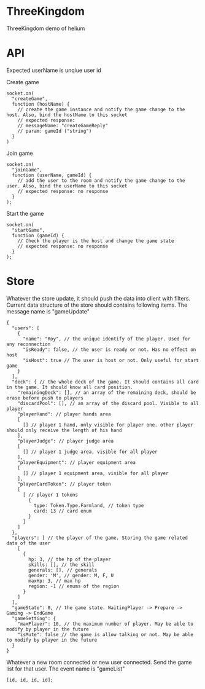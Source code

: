 # ThreeKingdom
ThreeKingdom demo of helium

# API
Expected userName is unqiue user id

Create game

```
socket.on(
  "createGame",
  function (hostName) {
    // create the game instance and notify the game change to the host. Also, bind the hostName to this socket
    // expected response:
    // messageName: "createGameReply"
    // param: gameId ("string")
  }
)
```
Join game
```
socket.on(
  "joinGame",
  function (userName, gameId) {
    // add the user to the room and notify the game change to the user. Also, bind the userName to this socket
    // expected response: no response
  }
);
```
Start the game
```
socket.on(
  "startGame",
  function (gameId) {
    // Check the player is the host and change the game state
    // expected response: no response
  }
);
```

# Store
Whatever the store update, it should push the data into client with filters. Current data structure of the store should contains following items. The message name is "gameUpdate"
```
{
  "users": [
    {
      "name": "Roy", // the unique identify of the player. Used for any reconnection
      "isReady": false, // the user is ready or not. Has no effect on host
      "isHost": true // The user is host or not. Only useful for start game
    }
  ],
  "deck": { // the whole deck of the game. It should contains all card in the game. It should know all card position.
    "remainingDeck": [], // an array of the remaining deck, should be erase before push to players
    "discardPool": [], // an array of the discard pool. Visible to all player
    "playerHand": // player hands area
    [
      [] // player 1 hand, only visible for player one. other player should only receive the length of his hand
    ],
    "playerJudge": // player judge area
    [
      [] // player 1 judge area, visible for all player
    ],
    "playerEquipment": // player equipment area
    [
      [] // player 1 equipment area, visible for all player
    ],
    "playerCardToken": // player token
    [
      [ // player 1 tokens
        {
          type: Token.Type.Farmland, // token type
          card: 13 // card enum
        }
      ]
    ]
  },
  "players": [ // the player of the game. Storing the game related data of the user
    [
      {
        hp: 3, // the hp of the player
        skills: [], // the skill
        generals: [], // generals
        gender: 'M', // gender: M, F, U
        maxHp: 3, // max hp
        region: -1 // enums of the region
      }
    ]
  ],
  "gameState": 0, // the game state. WaitingPlayer -> Prepare -> Gaming -> EndGame
  "gameSetting": {
    "maxPlayer": 10, // the maximum number of player. May be able to modify by player in the future
    "isMute": false // the game is allow talking or not. May be able to modify by player in the future
  }
}
```
Whatever a new room connected or new user connected. Send the game list for that user. The event name is "gameList"
```
[id, id, id, id];
```
